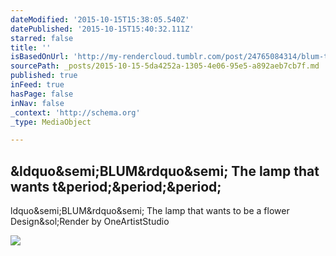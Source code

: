 ```yaml
---
dateModified: '2015-10-15T15:38:05.540Z'
datePublished: '2015-10-15T15:40:32.111Z'
starred: false
title: ''
isBasedOnUrl: 'http://my-rendercloud.tumblr.com/post/24765084314/blum-the-lamp-that-wants-to-be-a-flower'
sourcePath: _posts/2015-10-15-5da4252a-1305-4e06-95e5-a892aeb7cb7f.md
published: true
inFeed: true
hasPage: false
inNav: false
_context: 'http://schema.org'
_type: MediaObject

---
```

<article style=""><h1>&amp;ldquo&amp;semi;BLUM&amp;rdquo&amp;semi; The lamp that wants t&amp;period;&amp;period;&amp;period;</h1><p>ldquo&amp;semi;BLUM&amp;rdquo&amp;semi; The lamp that wants to be a flower Design&amp;sol;Render by OneArtistStudio</p><img src="http://41.media.tumblr.com/tumblr_m5d9p4bOqY1r0xt1go1_500.jpg" /></article>